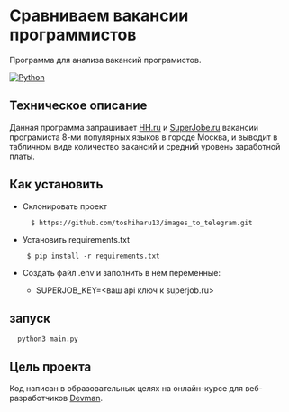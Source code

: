 # Сравниваем вакансии программистов
Программа для анализа вакансий програмистов.

[![Python](https://img.shields.io/badge/-Python-464646?style=flat-square&logo=Python)](https://www.python.org/)

## Техническое описание
Данная программа запрашивает [HH.ru](https://hh.ru/) и [SuperJobe.ru](https://www.superjob.ru/) вакансии програмиста 8-ми популярных языков в городе Москва, и 
выводит в табличном виде количество вакансий и средний уровень заработной платы.

## Как установить
- Cклонировать проект


        $ https://github.com/toshiharu13/images_to_telegram.git

 - Установить requirements.txt


        $ pip install -r requirements.txt

- Создать файл .env и заполнить в нем переменные:

   - SUPERJOB_KEY=<ваш api ключ к superjob.ru>

## запуск

      python3 main.py
## Цель проекта
Код написан в образовательных целях на онлайн-курсе для веб-разработчиков [Devman](https://dvmn.org).

